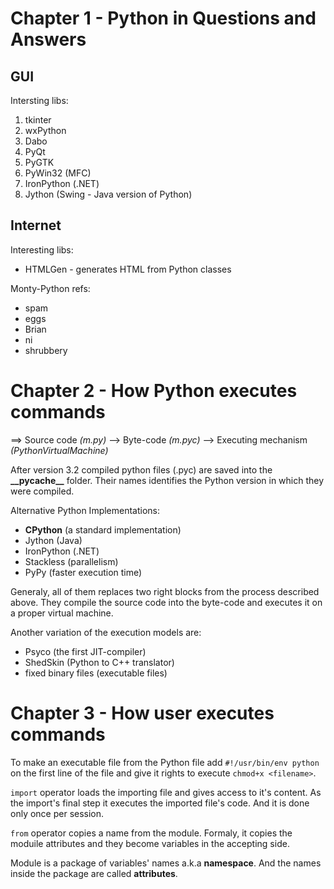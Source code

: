 # Chapter 1 - Python in Questions and Answers

## GUI

Intersting libs:

1. tkinter
2. wxPython
3. Dabo
4. PyQt
5. PyGTK
6. PyWin32 (MFC)
7. IronPython (.NET)
8. Jython (Swing - Java version of Python)

## Internet

Interesting libs:

- HTMLGen - generates HTML from Python classes

Monty-Python refs:

- spam
- eggs
- Brian
- ni
- shrubbery

# Chapter 2 - How Python executes commands

==> Source code *(m.py)* --> Byte-code *(m.pyc)* --> Executing mechanism *(PythonVirtualMachine)*

After version 3.2 compiled python files (.pyc) are saved into the __\_\_pycache\_\___ folder. Their names identifies the Python version in which they were compiled.

Alternative Python Implementations:

- __CPython__ (a standard implementation)
- Jython (Java)
- IronPython (.NET)
- Stackless (parallelism)
- PyPy (faster execution time)

Generaly, all of them replaces two right blocks from the process described above. They compile the source code into the byte-code and executes it on a proper virtual machine.

Another variation of the execution models are:

- Psyco (the first JIT-compiler)
- ShedSkin (Python to C++ translator)
- fixed binary files (executable files)

# Chapter 3 - How user executes commands

To make an executable file from the Python file add  `#!/usr/bin/env python` on the first line of the file and give it rights to execute `chmod+x <filename>`.

`import` operator loads the importing file and gives access to it's content. As the import's final step it executes the imported file's code. And it is done only once per session.

`from` operator copies a name from the module. Formaly, it copies the moduile attributes and they become variables in the accepting side.

Module is a package of variables' names a.k.a __namespace__. And the names inside the package are called __attributes__.
